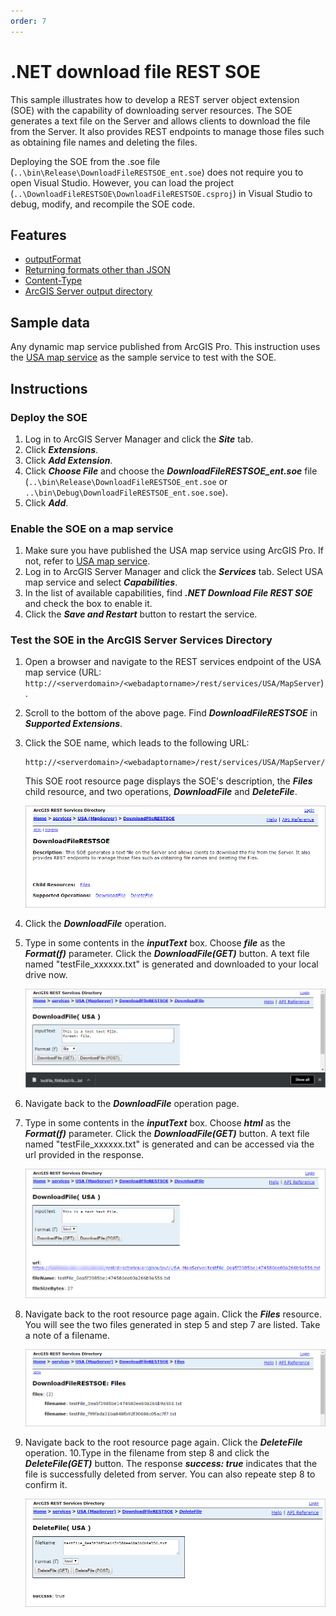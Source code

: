 ```yaml
---
order: 7
---
```


# .NET download file REST SOE

This sample illustrates how to develop a REST server object extension (SOE) with the capability of downloading server resources. The SOE generates a text file on the Server and allows clients to download the file from the Server. It also provides REST endpoints to manage those files such as obtaining file names and deleting the files.

Deploying the SOE from the .soe file (`..\bin\Release\DownloadFileRESTSOE_ent.soe`) does not require you to open Visual Studio. However, you can load the project (`..\DownloadFileRESTSOE\DownloadFileRESTSOE.csproj`) in Visual Studio to debug, modify, and recompile the SOE code.

## Features

* [outputFormat](https://enterprise.arcgis.com/en/sdk/latest/windows/webframe.html#IRESTRequestHandler_HandleRESTRequest.html)
* [Returning formats other than JSON](https://enterprise.arcgis.com/en/sdk/latest/windows/webframe.html#33a68497-6c21-430f-a783-4d3333e46cb4.html#Returning)
* [Content-Type](https://developer.mozilla.org/en-US/docs/Web/HTTP/Headers/Content-Type)
* [ArcGIS Server output directory](https://enterprise.arcgis.com/en/server/latest/administer/linux/about-server-directories.htm)

## Sample data

Any dynamic map service published from ArcGIS Pro. This instruction uses the [USA map service](../../../ReadMe.md#1-usa-service) as the sample service to test with the SOE.


## Instructions

### Deploy the SOE

1. Log in to ArcGIS Server Manager and click the ***Site*** tab.
2. Click ***Extensions***.
3. Click ***Add Extension***.
4. Click ***Choose File*** and choose the ***DownloadFileRESTSOE_ent.soe*** file (`..\bin\Release\DownloadFileRESTSOE_ent.soe` or `..\bin\Debug\DownloadFileRESTSOE_ent.soe.soe`).
5. Click ***Add***.

### Enable the SOE on a map service

1. Make sure you have published the USA map service using ArcGIS Pro. If not, refer to [USA map service](../../../ReadMe.md#1-usa-service).
2. Log in to ArcGIS Server Manager and click the ***Services*** tab. Select USA map service and select ***Capabilities***.
3. In the list of available capabilities, find ***.NET Download File REST SOE*** and check the box to enable it.
4. Click the ***Save and Restart*** button to restart the service.

### Test the SOE in the ArcGIS Server Services Directory

1. Open a browser and navigate to the REST services endpoint of the USA map service (URL: `http://<serverdomain>/<webadaptorname>/rest/services/USA/MapServer`).
2. Scroll to the bottom of the above page. Find ***DownloadFileRESTSOE*** in ***Supported Extensions***.
3. Click the SOE name, which leads to the following URL:

   ```
   http://<serverdomain>/<webadaptorname>/rest/services/USA/MapServer/exts/DownloadFileRESTSOE
   ```

   This SOE root resource page displays the SOE's description, the ***Files*** child resource, and two operations, ***DownloadFile*** and ***DeleteFile***.

   ![](../../../../images/netsp/NetDownload1.png "NetDownloadFileSOE Sample")
4. Click the ***DownloadFile*** operation.
5. Type in some contents in the ***inputText*** box. Choose ***file*** as the ***Format(f)*** parameter. Click the ***DownloadFile(GET)*** button. A text file named "testFile_xxxxxx.txt" is generated and downloaded to your local drive now.

   ![](../../../../images/netsp/NetDownload2.png "NetDownloadFileSOE Sample")
6. Navigate back to the ***DownloadFile*** operation page.
7. Type in some contents in the ***inputText*** box. Choose ***html*** as the ***Format(f)*** parameter. Click the ***DownloadFile(GET)*** button. A text file named "testFile_xxxxxx.txt" is generated and can be accessed via the url provided in the response.

   ![](../../../../images/netsp/NetDownload3.png "NetDownloadFileSOE Sample")
8. Navigate back to the root resource page again. Click the ***Files*** resource. You will see the two files generated in step 5 and step 7 are listed. Take a note of a filename.

   ![](../../../../images/netsp/NetDownload4.png "NetDownloadFileSOE Sample")

9. Navigate back to the root resource page again. Click the ***DeleteFile*** operation.
10.Type in the filename from step 8 and click the ***DeleteFile(GET)*** button. The response ***success: true*** indicates that the file is successfully deleted from server. You can also repeate step 8 to confirm it.

   ![](../../../../images/netsp/NetDownload5.png "NetDownloadFileSOE Sample")
